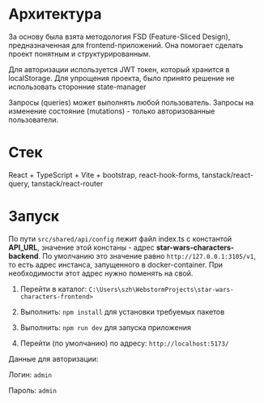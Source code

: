 # Архитектура

За основу была взята методология FSD (Feature-Sliced Design), предназначенная для frontend-приложений. Она помогает сделать проект понятным и структурированным.

Для авторизации используется JWT токен, который хранится в localStorage. Для упрощения проекта, было принято решение не использовать сторонние state-manager

Запросы (queries) может выполнять любой пользователь. Запросы на изменение состояние (mutations) - только авторизованные пользователи.

# Стек

React + TypeScript + Vite + bootstrap, react-hook-forms, tanstack/react-query, tanstack/react-router

# Запуск

По пути ``` src/shared/api/config ``` лежит файл index.ts с константой **API_URL**, значение этой констаны - адрес **star-wars-characters-backend**.
По умолчанию это значение равно ``` http://127.0.0.1:3105/v1 ```, то есть адрес инстанса, запущенного в docker-container. При необходимости этот адрес нужно поменять на свой.

1. Перейти в каталог:  ```C:\Users\szh\WebstormProjects\star-wars-characters-frontend> ```

2. Выполнить: ```npm install``` для установки требуемых пакетов

3. Выполнить: ```npm run dev``` для запуска приложения

4. Перейти (по умолчанию) по адресу: ```http://localhost:5173/```

Данные для авторизации:

Логин: ```admin```

Пароль: ```admin```
# 

